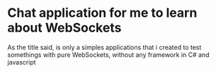 # Chat application for me to learn about WebSockets

As the title said, is only a simples applications that i created to test somethings with pure WebSockets, without any framework in C# and javascript
